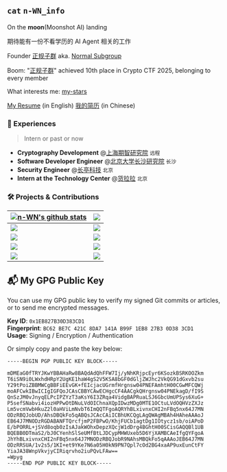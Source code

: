## `cat` `n-WN_info`

On the **moon**(Moonshot AI) landing

期待能有一份不看学历的 AI Agent 相关的工作

Founder [正规子群](https://ctftime.org/team/365958) aka. [Normal Subgroup](https://normalsubgroup.cauchy.top/)

Boom: "[正规子群](https://ctftime.org/team/365958)"  achieved 10th place in Crypto CTF 2025, belonging to every member

What interests me: [my-stars](https://n-wn.github.io/my-stars/)

[My Resume](https://github.com/n-WN/resume/blob/master/resume-en-post.pdf) (in English) [我的简历](https://github.com/n-WN/resume/blob/master/resume-cn-post.pdf) (in Chinese)

<!--
**n-WN/n-WN** is a ✨ _special_ ✨ repository because its `README.md` (this file) appears on your GitHub profile.

Here are some ideas to get you started:

- 🔭 I’m currently working on ...
- 🌱 I’m currently learning ...
- 👯 I’m looking to collaborate on ...
- 🤔 I’m looking for help with ...
- 💬 Ask me about ...
- 📫 How to reach me: ...
- 😄 Pronouns: ...
- ⚡ Fun fact: ...
-->

### 💼 Experiences  

> Intern or past or now

- **Cryptography Development** @[上海期智研究院](https://sqz.ac.cn/) `远程`  
- **Software Developer Engineer** @[北京大学长沙研究院](https://icode.pku.edu.cn/) `长沙`  
- **Security Engineer** @[长亭科技](https://www.chaitin.cn/) `北京`
- **Intern at the Technology Center** @[货拉拉](https://www.huolala.cn/) `北京`

### 🛠 Projects & Contributions 

| <a href="https://github.com/n-WN"><img align="center" src="https://github-readme-stats.vercel.app/api?username=n-WN&show_icons=true&include_all_commits=true&title_color=fff&icon_color=79ff97&text_color=9f9f9f&bg_color=151515&hide_border=true" alt="n-WN's github stats" /></a> | <a href="https://github.com/n-WN"><img align="center" src="https://github-readme-stats.vercel.app/api/top-langs/?username=n-WN&layout=compact&title_color=fff&icon_color=79ff97&text_color=9f9f9f&bg_color=151515&hide_border=true&hide=javascript,html,css" /></a> |
| ------------- | ------------- |
| <a href="https://github.com/n-WN/sagemath-vscode-enhanced"><img align="center" src="https://github-readme-stats.vercel.app/api/pin?username=n-WN&repo=sagemath-vscode-enhanced&title_color=fff&icon_color=f9f9f9&text_color=9f9f9f&bg_color=151515&hide_border=true" /></a> | <a href="https://github.com/n-WN/Pwn4Sage"><img align="center" src="https://github-readme-stats.vercel.app/api/pin?username=n-WN&repo=Pwn4Sage&title_color=fff&icon_color=f9f9f9&text_color=9f9f9f&bg_color=151515&hide_border=true" /></a> |
| <a href="https://github.com/n-WN/translate-shell"><img align="center" src="https://github-readme-stats.vercel.app/api/pin?username=n-WN&repo=translate-shell&title_color=fff&icon_color=f9f9f9&text_color=9f9f9f&bg_color=151515&hide_border=true" /></a> | <a href="https://github.com/n-WN/share_these"><img align="center" src="https://github-readme-stats.vercel.app/api/pin?username=n-WN&repo=share_these&title_color=fff&icon_color=f9f9f9&text_color=9f9f9f&bg_color=151515&hide_border=true" /></a> |
| <a href="https://github.com/ctf-wiki/ctf-wiki"><img align="center" src="https://github-readme-stats.vercel.app/api/pin?username=ctf-wiki&repo=ctf-wiki&title_color=fff&icon_color=f9f9f9&text_color=9f9f9f&bg_color=151515&hide_border=true" /></a> | <a href="https://github.com/OI-wiki/OI-wiki"><img align="center" src="https://github-readme-stats.vercel.app/api/pin?username=OI-wiki&repo=OI-wiki&title_color=fff&icon_color=f9f9f9&text_color=9f9f9f&bg_color=151515&hide_border=true" /></a> |
| <a href="https://github.com/Samueli924/chaoxing"><img align="center" src="https://github-readme-stats.vercel.app/api/pin?username=n-wn&repo=chaoxing_fork&title_color=fff&icon_color=f9f9f9&text_color=9f9f9f&bg_color=151515&hide_border=true" /></a> | <a href="https://github.com/ProbiusOfficial/Hello-CTF"><img align="center" src="https://github-readme-stats.vercel.app/api/pin?username=ProbiusOfficial&repo=Hello-CTF&title_color=fff&icon_color=f9f9f9&text_color=9f9f9f&bg_color=151515&hide_border=true" /></a> |

## 📬 My GPG Public Key

You can use my GPG public key to verify my signed Git commits or articles, or to send me encrypted messages.

**Key ID**: `0x1EB827B30D383CD1`  
**Fingerprint**: `BC62 BE7C 421C 8DA7 141A B99F 1EB8 27B3 0D38 3CD1`  
**Usage**: Signing / Encryption / Authentication  

Or simply copy and paste the key below:

```gpg
-----BEGIN PGP PUBLIC KEY BLOCK-----

mDMEaG0fTRYJKwYBBAHaRw8BAQdAdQhFFW7Ij/yNhKRjpcEyr6KSozkBSRKOOZkm
T6iSN9i0LWxhdHRpY2UgKE1haW4gS2V5KSA8bGF0dGljZWJhc2VkQG91dGxvb2su
Y29tPoiZBBMWCgBBFiEEvGK+fEIcjacUGrmfHrgnsw04PNEFAmhtH00CGwMFCQWj
moAFCwkIBwICIgIGFQoJCAsCBBYCAwECHgcCF4AACgkQHrgnsw04PNEkagD/fI9S
QnSzJM0vJnyqELPcIPZYzT3aKsY6I3ZRqa4VidgBAPRuaLSJ6GbcUmUPSys6XuG+
P5sefSNabvi4iozHPPwOtDNuLVdOIChnaXQpIDwzMDg0MTE1OCtuLVdOQHVzZXJz
Lm5vcmVwbHkuZ2l0aHViLmNvbT6ImQQTFgoAQRYhBLxivnxCHI2nFBq5nx64J7MN
ODzRBQJobUD/AhsDBQkFo5qABQsJCAcCAiICBhUKCQgLAgQWAgMBAh4HAheAAAoJ
EB64J7MNODzRGDABANFTQrcfjmP2FBPwO/KhjFUCb1agtDg1IOtycz1sb/oiAPoD
E/bPORRL+jSVd8oqb0zIsAJakWOhxDepzXQcjW1dDrg4BGhtH00SCisGAQQBl1UB
BQEBB0DTmaS2/bJ0CYenhSlSeUMfBtLJDCypMHWUxeb5D6YjXAMBCAeIfgQYFgoA
JhYhBLxivnxCHI2nFBq5nx64J7MNODzRBQJobR9NAhsMBQkFo5qAAAoJEB64J7MN
ODzRRSUA/1v2s5/1KI+et9YKe7N6a05H0kN9PN7Qpl7cOd2BG4xaAP9uxEunCtFY
YiaJA38WnpVkvjyCIRiqrvho2iuPQvLFAw==
=Wpyg
-----END PGP PUBLIC KEY BLOCK-----
```
